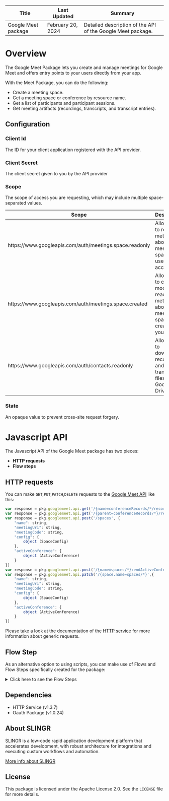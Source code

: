 <table class="table" style="margin-top: 10px">
    <thead>
    <tr>
        <th>Title</th>
        <th>Last Updated</th>
        <th>Summary</th>
    </tr>
    </thead>
    <tbody>
    <tr>
        <td>Google Meet package</td>
        <td>February 20, 2024</td>
        <td>Detailed description of the API of the Google Meet package.</td>
    </tr>
    </tbody>
</table>


# Overview

The Google Meet Package lets you create and manage meetings for Google Meet and offers entry points to your users directly from your app.

With the Meet Package, you can do the following:

* Create a meeting space.
* Get a meeting space or conference by resource name.
* Get a list of participants and participant sessions.
* Get meeting artifacts (recordings, transcripts, and transcript entries).

## Configuration

### Client Id
The ID for your client application registered with the API provider.

### Client Secret
The client secret given to you by the API provider

### Scope
The scope of access you are requesting, which may include multiple space-separated values.

<table class="table" style="margin-top: 10px">
    <thead>
    <tr>
        <th>Scope</th>
        <th>Description</th>
    </tr>
    </thead>
    <tbody>
    <tr>
        <td>https://www.googleapis.com/auth/meetings.space.readonly</td>
        <td>Allow apps to read metadata about any meeting space the user has access to.</td>
    </tr>
    <tr>
        <td>https://www.googleapis.com/auth/meetings.space.created</td>
        <td>Allow apps to create, modify, and read metadata about meeting spaces created by your app.</td>
    </tr>
    <tr>
        <td>https://www.googleapis.com/auth/contacts.readonly</td>
        <td>Allow apps to download recording and transcript files from Google Drive API.</td>
    </tr>
    </tbody>
</table>

### State
An opaque value to prevent cross-site request forgery.


# Javascript API

The Javascript API of the Google Meet package has two pieces:

- **HTTP requests**
- **Flow steps**

## HTTP requests
You can make `GET`,`PUT`,`PATCH`,`DELETE` requests to the [Google Meet API](https://developers.google.com/meet/api/reference/rest/v2) like this:
```javascript
var response = pkg.googlemeet.api.get('/{name=conferenceRecords/*/recordings/*}')
var response = pkg.googlemeet.api.get('/{parent=conferenceRecords/*}/recordings')
var response = pkg.googlemeet.api.post('/spaces', {
    "name": string,
    "meetingUri": string,
    "meetingCode": string,
    "config": {
        object (SpaceConfig)
    },
    "activeConference": {
        object (ActiveConference)
    }
})
var response = pkg.googlemeet.api.post('/{name=spaces/*}:endActiveConference')
var response = pkg.googlemeet.api.patch('/{space.name=spaces/*}',{
    "name": string,
    "meetingUri": string,
    "meetingCode": string,
    "config": {
        object (SpaceConfig)
    },
    "activeConference": {
        object (ActiveConference)
    }
})
```

Please take a look at the documentation of the [HTTP service](https://github.com/slingr-stack/http-service?tab=readme-ov-file#overview)
for more information about generic requests.

## Flow Step

As an alternative option to using scripts, you can make use of Flows and Flow Steps specifically created for the package:
<details>
    <summary>Click here to see the Flow Steps</summary>

<br>

### Generic Flow Step

Generic flow step for full use of the entire package and its services.

<h3>Inputs</h3>

<table>
    <thead>
    <tr>
        <th>Label</th>
        <th>Type</th>
        <th>Required</th>
        <th>Default</th>
        <th>Visibility</th>
        <th>Description</th>
    </tr>
    </thead>
    <tbody>
    <tr>
        <td>URL (Method)</td>
        <td>choice</td>
        <td>yes</td>
        <td> - </td>
        <td>Always</td>
        <td>
            This is the http method to be used against the package. <br>
            Possible values are: <br>
            <i><strong>GET,PUT,PATCH,DELETE</strong></i>
        </td>
    </tr>
    <tr>
        <td>URL (Path)</td>
        <td>choice</td>
        <td>yes</td>
        <td> - </td>
        <td>Always</td>
        <td>
            The url to which this package will send the request. This is the exact service to which the http request will be made. <br>
            Possible values are: <br>
            <i><strong>/testPath<br>/path3<br>/path1/{testPath}<br>/path2?param2=' + httpOptions.query.param2 + '&param3=' + httpOptions.query.param3 + '<br>/path4<br></strong></i>
        </td>
    </tr>
    <tr>
        <td>Headers</td>
        <td>keyValue</td>
        <td>no</td>
        <td> - </td>
        <td>Always</td>
        <td>
            Used when you want to have a custom http header for the request.
        </td>
    </tr>
    <tr>
        <td>Query Params</td>
        <td>keyValue</td>
        <td>no</td>
        <td> - </td>
        <td>Always</td>
        <td>
            Used when you want to have a custom query params for the http call.
        </td>
    </tr>
    <tr>
        <td>Body</td>
        <td>json</td>
        <td>no</td>
        <td> - </td>
        <td>Always</td>
        <td>
            A payload of data can be sent to the server in the body of the request.
        </td>
    </tr>
    <tr>
        <td>Override Settings</td>
        <td>boolean</td>
        <td>no</td>
        <td> false </td>
        <td>Always</td>
        <td></td>
    </tr>
    <tr>
        <td>Follow Redirect</td>
        <td>boolean</td>
        <td>no</td>
        <td> false </td>
        <td> overrideSettings </td>
        <td>It Indicates that the resource has to be downloaded into a file instead of returning it in the response.</td>
    </tr>
    <tr>
        <td>Download</td>
        <td>boolean</td>
        <td>no</td>
        <td> false </td>
        <td> overrideSettings </td>
        <td>If true, the method won't return until the file has been downloaded, and it will return all the information of the file.</td>
    </tr>
    <tr>
        <td>File name</td>
        <td>text</td>
        <td>no</td>
        <td></td>
        <td> overrideSettings </td>
        <td>If provided, the file will be stored with this name. If empty, the file name will be calculated from the URL.</td>
    </tr>
    <tr>
        <td>Full response</td>
        <td> boolean </td>
        <td>no</td>
        <td> false </td>
        <td> overrideSettings </td>
        <td>Includes extended information about response</td>
    </tr>
    <tr>
        <td>Connection Timeout</td>
        <td> number </td>
        <td>no</td>
        <td> 5000 </td>
        <td> overrideSettings </td>
        <td>Connect a timeout interval in milliseconds (0 = infinity).</td>
    </tr>
    <tr>
        <td>Read Timeout</td>
        <td> number </td>
        <td>no</td>
        <td> 60000 </td>
        <td> overrideSettings </td>
        <td>Read a timeout interval in milliseconds (0 = infinity).</td>
    </tr>
    </tbody>
</table>

<h3>Outputs</h3>

<table>
    <thead>
    <tr>
        <th>Name</th>
        <th>Type</th>
        <th>Description</th>
    </tr>
    </thead>
    <tbody>
    <tr>
        <td>response</td>
        <td>object</td>
        <td>
            Object resulting from the response to the package call.
        </td>
    </tr>
    </tbody>
</table>


</details>

## Dependencies
* HTTP Service (v1.3.7)
* Oauth Package (v1.0.24)

## About SLINGR

SLINGR is a low-code rapid application development platform that accelerates development, with robust architecture for integrations and executing custom workflows and automation.

[More info about SLINGR](https://slingr.io)

## License

This package is licensed under the Apache License 2.0. See the `LICENSE` file for more details.
